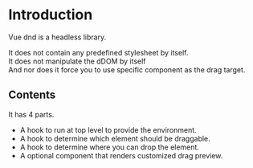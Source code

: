 # Introduction

Vue dnd is a headless library.

It does not contain any predefined stylesheet by itself.  
It does not manipulate the dDOM by itself  
And nor does it force you to use specific component as the drag target.

## Contents

It has 4 parts.

- A hook to run at top level to provide the environment.
- A hook to determine which element should be draggable.
- A hook to determine where you can drop the element.
- A optional component that renders customized drag preview.
